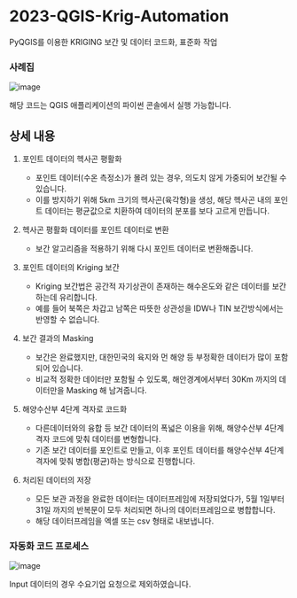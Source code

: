 # 2023-QGIS-Krig-Automation
PyQGIS를 이용한 KRIGING 보간 및 데이터 코드화, 표준화 작업

### 사례집
![image](https://github.com/teon-u/2023-QGIS-Krig-Automation/assets/89633138/5e2d404f-f5e0-4a3c-83b6-cd83ef74d8d8)

해당 코드는 QGIS 애플리케이션의 파이썬 콘솔에서 실행 가능합니다.

## 상세 내용

1. 포인트 데이터의 헥사곤 평활화
   - 포인트 데이터(수온 측정소)가 몰려 있는 경우, 의도치 않게 가중되어 보간될 수 있습니다.
   - 이를 방지하기 위해 5km 크기의 헥사곤(육각형)을 생성, 해당 헥사곤 내의 포인트 데이터는 평균값으로 치환하여 데이터의 분포를 보다 고르게 만듭니다.

2. 헥사곤 평활화 데이터를 포인트 데이터로 변환
   - 보간 알고리즘을 적용하기 위해 다시 포인트 데이터로 변환해줍니다.

3. 포인트 데이터의 Kriging 보간
   - Kriging 보간법은 공간적 자기상관이 존재하는 해수온도와 같은 데이터를 보간하는데 유리합니다.
   - 예를 들어 북쪽은 차갑고 남쪽은 따뜻한 상관성을 IDW나 TIN 보간방식에서는 반영할 수 없습니다.

4. 보간 결과의 Masking
   - 보간은 완료했지만, 대한민국의 육지와 먼 해양 등 부정확한 데이터가 많이 포함되어 있습니다.
   - 비교적 정확한 데이터만 포함될 수 있도록, 해안경계에서부터 30Km 까지의 데이터만을 Masking 해 남겨줍니다.

6. 해양수산부 4단계 격자로 코드화
   - 다른데이터와의 융합 등 보간 데이터의 폭넓은 이용을 위해, 해양수산부 4단계 격자 코드에 맞춰 데이터를 변형합니다.
   - 기존 보간 데이터를 포인트로 만들고, 이후 포인트 데이터를 해양수산부 4단계 격자에 맞춰 병합(평균)하는 방식으로 진행합니다.

7. 처리된 데이터의 저장
   - 모든 보관 과정을 완료한 데이터는 데이터프레임에 저장되었다가, 5월 1일부터 31일 까지의 반복문이 모두 처리되면 하나의 데이터프레임으로 병합합니다.
   - 해당 데이터프레임을 엑셀 또는 csv 형태로 내보냅니다.


### 자동화 코드 프로세스
![image](https://github.com/teon-u/2023-QGIS-Krig-Automation/assets/89633138/ba643334-86bc-4315-886e-fad4da98c312)

Input 데이터의 경우 수요기업 요청으로 제외하였습니다.
